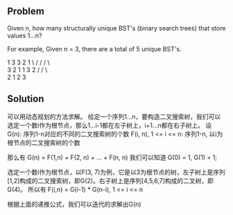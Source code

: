 ## Problem 
Given n, how many structurally unique BST's (binary search trees) that store values 1...n?

For example,
Given n = 3, there are a total of 5 unique BST's.

   1         3     3      2      1
    \       /     /      / \      \
     3     2     1      1   3      2
    /     /       \                 \
   2     1         2                 3


## Solution

可以用动态规划的方法求解。
给定一个序列1...n，要构造二叉搜索树，我们可以选定一个数i作为根节点，那么1...i-1都在左子树上，i+1...n都在右子树上。
设
G(n): 序列1-n对应的不同的二叉搜索树的个数
F(i, n), 1 <= i <= n: 序列1-n, 以i为根节点的二叉搜索树的个数

那么有
G(n) = F(1,n) + F(2, n) + ... + F(n, n)
我们可以知道
G(0) = 1, G(1) = 1;

选定一个数i作为根节点，以F(3, 7)为例，它是以3为根节点的树，左子树上是序列[1,2]构成的二叉搜索树，即G(2)。右子树上是序列[4,5,6,7]构成的二叉树，即G(4)。
所以有
F(i,n) = G(i-1) * G(n-i), 1 <= i <= n

根据上面的递推公式，我们可以迭代的求解出G(n)


